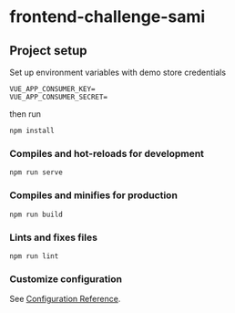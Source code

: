 # frontend-challenge-sami

## Project setup
Set up environment variables with demo store credentials
```
VUE_APP_CONSUMER_KEY=
VUE_APP_CONSUMER_SECRET=
```

then run
```
npm install
```

### Compiles and hot-reloads for development
```
npm run serve
```

### Compiles and minifies for production
```
npm run build
```

### Lints and fixes files
```
npm run lint
```

### Customize configuration
See [Configuration Reference](https://cli.vuejs.org/config/).
